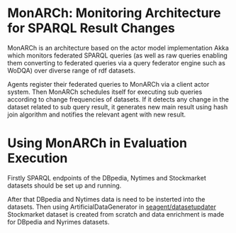 # MonARCh: Monitoring Architecture for SPARQL Result Changes

MonARCh is an architecture based on the actor model implementation Akka which monitors federated SPARQL queries (as well as raw queries enabling them 
converting to federated queries via a query federator engine such as WoDQA) over diverse range of rdf datasets.

Agents register their federated queries to MonARCh via a client actor system. Then MonARCh schedules itself for executing sub queries according to change 
frequencies of datasets. If it detects any change in the dataset related to sub query result, it generates new main result using hash join algorithm
and notifies the relevant agent with new result.

# Using MonARCh in Evaluation Execution

Firstly SPARQL endpoints of the DBpedia, Nytimes and Stockmarket datasets should be set up and running.

After that DBpedia and Nytimes data is need to be insterted into the datasets. Then using ArtificialDataGenerator in [seagent/datasetupdater](https://github.com/seagent/datasetupdater) Stockmarket dataset is created from scratch and data enrichment is made for DBpedia and Nyrimes datasets.
